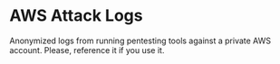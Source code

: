 # AWS Attack Logs
Anonymized logs from running pentesting tools against a private AWS account. Please, reference it if you use it.
